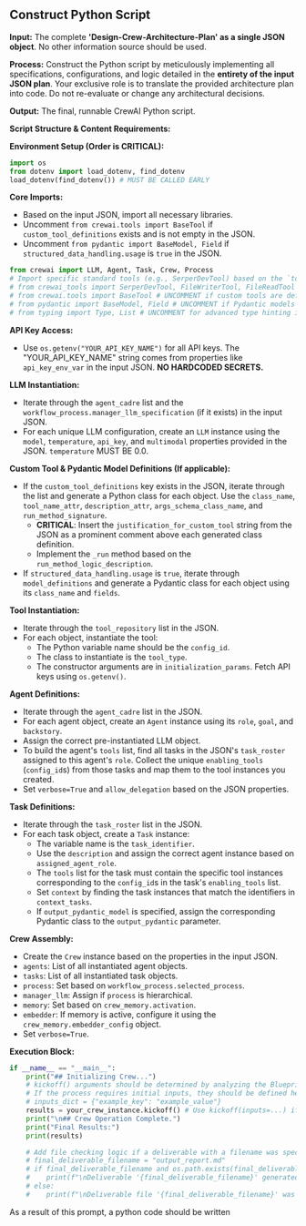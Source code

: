 ## Construct Python Script

**Input:** The complete **'Design-Crew-Architecture-Plan' as a single JSON object**. No other information source should be used.

**Process:** Construct the Python script by meticulously implementing all specifications, configurations, and logic detailed in the **entirety of the input JSON plan**. Your exclusive role is to translate the provided architecture plan into code. Do not re-evaluate or change any architectural decisions.

**Output:** The final, runnable CrewAI Python script.

**Script Structure & Content Requirements:**

**Environment Setup (Order is CRITICAL):**
```python
import os
from dotenv import load_dotenv, find_dotenv
load_dotenv(find_dotenv()) # MUST BE CALLED EARLY
```

**Core Imports:**
* Based on the input JSON, import all necessary libraries.
* Uncomment `from crewai.tools import BaseTool` if `custom_tool_definitions` exists and is not empty in the JSON.
* Uncomment `from pydantic import BaseModel, Field` if `structured_data_handling.usage` is `true` in the JSON.
```python
from crewai import LLM, Agent, Task, Crew, Process
# Import specific standard tools (e.g., SerperDevTool) based on the `tool_type` values in the JSON's `tool_repository`.
# from crewai_tools import SerperDevTool, FileWriterTool, FileReadTool
# from crewai.tools import BaseTool # UNCOMMENT if custom tools are defined
# from pydantic import BaseModel, Field # UNCOMMENT if Pydantic models are defined
# from typing import Type, List # UNCOMMENT for advanced type hinting if needed
```

**API Key Access:**
* Use `os.getenv("YOUR_API_KEY_NAME")` for all API keys. The "YOUR_API_KEY_NAME" string comes from properties like `api_key_env_var` in the input JSON. **NO HARDCODED SECRETS.**

**LLM Instantiation:**
* Iterate through the `agent_cadre` list and the `workflow_process.manager_llm_specification` (if it exists) in the input JSON.
* For each unique LLM configuration, create an `LLM` instance using the `model`, `temperature`, `api_key`, and `multimodal` properties provided in the JSON. `temperature` MUST BE 0.0.

**Custom Tool & Pydantic Model Definitions (If applicable):**
* If the `custom_tool_definitions` key exists in the JSON, iterate through the list and generate a Python class for each object. Use the `class_name`, `tool_name_attr`, `description_attr`, `args_schema_class_name`, and `run_method_signature`.
    * **CRITICAL**: Insert the `justification_for_custom_tool` string from the JSON as a prominent comment above each generated class definition.
    * Implement the `_run` method based on the `run_method_logic_description`.
* If `structured_data_handling.usage` is `true`, iterate through `model_definitions` and generate a Pydantic class for each object using its `class_name` and `fields`.

**Tool Instantiation:**
* Iterate through the `tool_repository` list in the JSON.
* For each object, instantiate the tool:
    * The Python variable name should be the `config_id`.
    * The class to instantiate is the `tool_type`.
    * The constructor arguments are in `initialization_params`. Fetch API keys using `os.getenv()`.

**Agent Definitions:**
* Iterate through the `agent_cadre` list in the JSON.
* For each agent object, create an `Agent` instance using its `role`, `goal`, and `backstory`.
* Assign the correct pre-instantiated LLM object.
* To build the agent's `tools` list, find all tasks in the JSON's `task_roster` assigned to this agent's `role`. Collect the unique `enabling_tools` (`config_id`s) from those tasks and map them to the tool instances you created.
* Set `verbose=True` and `allow_delegation` based on the JSON properties.

**Task Definitions:**
* Iterate through the `task_roster` list in the JSON.
* For each task object, create a `Task` instance:
    * The variable name is the `task_identifier`.
    * Use the `description` and assign the correct agent instance based on `assigned_agent_role`.
    * The `tools` list for the task must contain the specific tool instances corresponding to the `config_id`s in the task's `enabling_tools` list.
    * Set `context` by finding the task instances that match the identifiers in `context_tasks`.
    * If `output_pydantic_model` is specified, assign the corresponding Pydantic class to the `output_pydantic` parameter.

**Crew Assembly:**
* Create the `Crew` instance based on the properties in the input JSON.
* `agents`: List of all instantiated agent objects.
* `tasks`: List of all instantiated task objects.
* `process`: Set based on `workflow_process.selected_process`.
* `manager_llm`: Assign if `process` is hierarchical.
* `memory`: Set based on `crew_memory.activation`.
* `embedder`: If memory is active, configure it using the `crew_memory.embedder_config` object.
* Set `verbose=True`.

**Execution Block:**
```python
if __name__ == "__main__":
    print("## Initializing Crew...")
    # kickoff() arguments should be determined by analyzing the Blueprint/Plan.
    # If the process requires initial inputs, they should be defined here.
    # inputs_dict = {"example_key": "example_value"}
    results = your_crew_instance.kickoff() # Use kickoff(inputs=...) if needed
    print("\n## Crew Operation Complete.")
    print("Final Results:")
    print(results)

    # Add file checking logic if a deliverable with a filename was specified in the plan's task roster.
    # final_deliverable_filename = "output_report.md"
    # if final_deliverable_filename and os.path.exists(final_deliverable_filename):
    #    print(f"\nDeliverable '{final_deliverable_filename}' generated successfully.")
    # else:
    #    print(f"\nDeliverable file '{final_deliverable_filename}' was expected but not found.")
```

As a result of this prompt, a python code should be written
